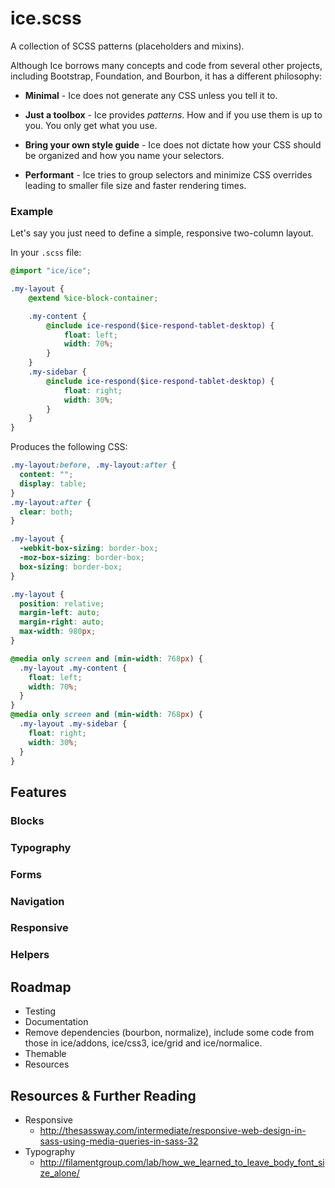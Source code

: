 # ice.scss

A collection of SCSS patterns (placeholders and mixins).

Although Ice borrows many concepts and code from several other projects, including Bootstrap, Foundation, and Bourbon, it has a different philosophy:

* **Minimal** - Ice does not generate any CSS unless you tell it to.

* **Just a toolbox** - Ice provides *patterns*. How and if you use them is up to you. You only get what you use.

* **Bring your own style guide** - Ice does not dictate how your CSS should be organized and how you name your selectors.

* **Performant** - Ice tries to group selectors and minimize CSS overrides leading to smaller file size and faster rendering times.

### Example

Let's say you just need to define a simple, responsive two-column layout.

In your ```.scss``` file:

```scss
@import "ice/ice";

.my-layout {
    @extend %ice-block-container;

    .my-content {
        @include ice-respond($ice-respond-tablet-desktop) {
            float: left;
            width: 70%;
        }
    }
    .my-sidebar {
        @include ice-respond($ice-respond-tablet-desktop) {
            float: right;
            width: 30%;
        }
    }
}
```

Produces the following CSS:

```css
.my-layout:before, .my-layout:after {
  content: "";
  display: table;
}
.my-layout:after {
  clear: both;
}

.my-layout {
  -webkit-box-sizing: border-box;
  -moz-box-sizing: border-box;
  box-sizing: border-box;
}

.my-layout {
  position: relative;
  margin-left: auto;
  margin-right: auto;
  max-width: 980px;
}

@media only screen and (min-width: 768px) {
  .my-layout .my-content {
    float: left;
    width: 70%;
  }
}
@media only screen and (min-width: 768px) {
  .my-layout .my-sidebar {
    float: right;
    width: 30%;
  }
}
```

## Features

### Blocks

### Typography

### Forms

### Navigation

### Responsive

### Helpers

## Roadmap

* Testing
* Documentation
* Remove dependencies (bourbon, normalize), include some code from those in ice/addons, ice/css3, ice/grid and ice/normalice.
* Themable
* Resources

## Resources & Further Reading

* Responsive
    * http://thesassway.com/intermediate/responsive-web-design-in-sass-using-media-queries-in-sass-32 
* Typography
    * http://filamentgroup.com/lab/how_we_learned_to_leave_body_font_size_alone/   
